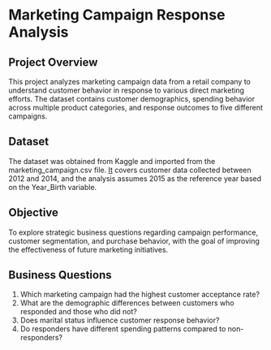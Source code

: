 # Marketing Campaign Response Analysis

## Project Overview
This project analyzes marketing campaign data from a retail company to understand customer behavior in response to various direct marketing efforts. The dataset contains customer demographics, spending behavior across multiple product categories, and response outcomes to five different campaigns.

## Dataset
The dataset was obtained from Kaggle and imported from the marketing_campaign.csv file. [It]("") covers customer data collected between 2012 and 2014, and the analysis assumes 2015 as the reference year based on the Year_Birth variable.

## Objective
To explore strategic business questions regarding campaign performance, customer segmentation, and purchase behavior, with the goal of improving the effectiveness of future marketing initiatives.

## Business Questions
1.	Which marketing campaign had the highest customer acceptance rate?
2.	What are the demographic differences between customers who responded and those who did not?
3.	Does marital status influence customer response behavior?
4.	Do responders have different spending patterns compared to non-responders?
